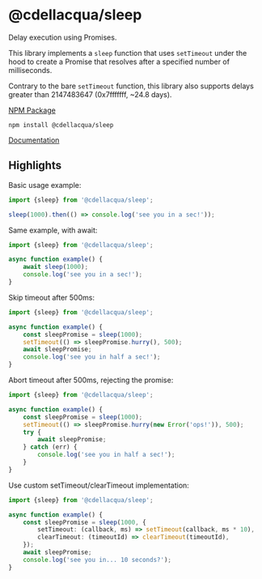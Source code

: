 # @cdellacqua/sleep

Delay execution using Promises.

This library implements a `sleep` function that uses
`setTimeout` under the hood to create a Promise
that resolves after a specified number of milliseconds.

Contrary to the bare `setTimeout` function, this library
also supports delays greater than 2147483647 (0x7fffffff, ~24.8 days).

[NPM Package](https://www.npmjs.com/package/@cdellacqua/sleep)

`npm install @cdellacqua/sleep`

[Documentation](./docs/README.md)

## Highlights

Basic usage example:

```ts
import {sleep} from '@cdellacqua/sleep';

sleep(1000).then(() => console.log('see you in a sec!'));
```

Same example, with await:

```ts
import {sleep} from '@cdellacqua/sleep';

async function example() {
	await sleep(1000);
	console.log('see you in a sec!');
}
```

Skip timeout after 500ms:

```ts
import {sleep} from '@cdellacqua/sleep';

async function example() {
	const sleepPromise = sleep(1000);
	setTimeout(() => sleepPromise.hurry(), 500);
	await sleepPromise;
	console.log('see you in half a sec!');
}
```

Abort timeout after 500ms, rejecting the promise:

```ts
import {sleep} from '@cdellacqua/sleep';

async function example() {
	const sleepPromise = sleep(1000);
	setTimeout(() => sleepPromise.hurry(new Error('ops!')), 500);
	try {
		await sleepPromise;
	} catch (err) {
		console.log('see you in half a sec!');
	}
}
```

Use custom setTimeout/clearTimeout implementation:

```ts
import {sleep} from '@cdellacqua/sleep';

async function example() {
	const sleepPromise = sleep(1000, {
		setTimeout: (callback, ms) => setTimeout(callback, ms * 10),
		clearTimeout: (timeoutId) => clearTimeout(timeoutId),
	});
	await sleepPromise;
	console.log('see you in... 10 seconds?');
}
```
